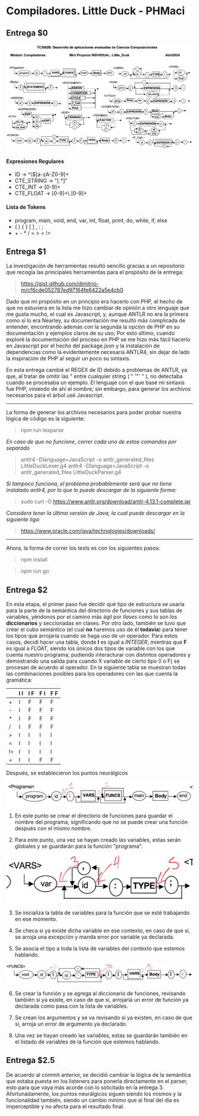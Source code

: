 # Compiladores. Little Duck - PHMaci

## Entrega $0

<img src="./assets/proyecto.png" alt="Reglas del lenguaje" />

#### Expresiones Regulares

- ID -> ^\\$[a-zA-Z0-9]+
- CTE_STRING -> "[.*]"
- CTE_INT -> [0-9]+
- CTE_FLOAT -> [0-9]+\\.[0-9]+

#### Lista de Tokens

- program, main, void, end, var, int, float, print, do, while, if, else
- ( ) { } [ ] , : ;
- \+ \- \* / = > < !=

## Entrega $1

La investigación de herramientas resultó sencillo gracias a un repositorio que recogía las principales herramientas para el propósito de la entrega:

> https://gist.github.com/dimitrio-m/cf6cde052787ed97164fe6422a5e4cb0

Dado que mi propósito en un principio era hacerlo con PHP, el hecho de que no estuviera en la lista me hizo cambiar de opinión a otro lenguaje que me gusta mucho, el cual es Javascript, y, aunque ANTLR no era la primera como sí lo era Nearley, su documentación me resultó más complicada de entender, encontrando además con la segunda la opción de PHP en su documentación y ejemplos claros de su uso; Por esto último, cuando exploré la documentación del proceso en PHP se me hizo más fácil hacerlo en Javascript por el hecho del package.json y la instalación de dependencias como la evidentemente necesaria ANTLR4, sin dejar de lado la inspiración de PHP al seguir un poco su sintaxis.

En esta entrega cambié el REGEX de ID debido a problemas de ANTLR, ya que, al tratar de omitir las " entre cualquier string ( " '"' " ), no detectaba cuando se procesaba un ejemplo.
El lenguaje con el que basé mi sintaxis fue PHP, viniendo de ahí el nombre; sin embargo, para generar los archivos necesarios para el árbol usé Javascript.

---

La forma de generar los archivos necesarios para poder probar nuestra lógica de código es la siguiente:

> npm run lexparse

_En caso de que no funcione, correr cada uno de estos comandos por separado_

> antlr4 -Dlanguage=JavaScript -o antlr_generated_files LittleDuckLexer.g4
> antlr4 -Dlanguage=JavaScript -o antlr_generated_files LittleDuckParser.g4

_Si tampoco funciona, el problema probablemente será que no tiene instalado antlr4, por lo que lo puede descargar de la siguiente forma:_

> sudo curl -O https://www.antlr.org/download/antlr-4.13.1-complete.jar

_Considera tener la última versión de Java, la cual puede descargar en la siguiente liga:_

> https://www.oracle.com/java/technologies/downloads/

---

Ahora, la forma de correr los tests es con los siguientes pasos:

> npm install

> npm run go

## Entrega $2

En esta etapa, el primer paso fue decidir qué tipo de estructura se usaría para la parte de la semántica del directorio de funciones y sus tablas de variables, yéndonos por el camino más ágil por _llaves_ como lo son los **diccionarios** y seccionadas en clases.
Por otro lado, también se tuvo que crear el cubo semántico (el cual **no** haremos uso de él **todavía**) para tener los tipos que arrojaría cuando se haga uso de un operador. Para estos casos, decidí hacer una tabla, donde **I** es igual a _INTEGER_, mientras que **F** es igual a _FLOAT_, siendo los únicos dos tipos de variable con los que cuenta nuestro programa; pudiendo interacturar con distintos operadores y demostrando una salida para cuando X variable de cierto tipo (I o F) se procesan de acuerdo al operador.
En la siguiente tabla se muestran todas las combinaciones posibles para los operadores con las que cuenta la gramática:

|     | I I | I F | F I | F F |
| --- | --- | --- | --- | --- |
| +   | I   | F   | F   | F   |
| -   | I   | F   | F   | F   |
| \*  | I   | F   | F   | F   |
| /   | I   | F   | F   | F   |
| >   | I   | I   | I   | I   |
| <   | I   | I   | I   | I   |
| !=  | I   | I   | I   | I   |
| =   | I   | I   | F   | F   |

Después, se establecieron los puntos neurálgicos

<img src="./assets/program.jpeg" alt="Reglas del lenguaje" />

1. En este punto se crear el directorio de funciones para guardar el nombre del programa, significando que no se puede crear una función después con el mismo nombre.

2. Para este punto, una vez se hayan creado las variables, estas serán globales y se guardarán para la función "programa".

<img src="./assets/vars.jpeg" alt="Reglas del lenguaje" />

3. Se inicializa la tabla de variables para la función que se esté trabajando en ese momento.

4. Se checa si ya existe dicha variable en ese contexto, en caso de que sí, se arroja una excepción y manda error por variable ya declarada.

5. Se asocia el tipo a toda la lista de variables del contexto que estemos hablando.

<img src="./assets/funcs.jpeg" alt="Reglas del lenguaje" />

6. Se crear la función y se agrega al diccionario de funciones, revisando también si ya existe, en caso de que sí, arrojaría un error de función ya declarada como pasa con la lista de variables.

7. Se crean los argumentos y se va revisando si ya existen, en caso de que sí, arroja un error de argumento ya declarado.

8. Una vez se hayan creado las variables, estas se guardarán también en el listado de variables de la función que estemos hablando.

## Entrega $2.5

De acuerdo al commit anterior, se decidió cambiar la lógica de la semántica que estaba puesta en los listeners para ponerla directamente en el parser, esto para que vaya más acorde con lo solicitado en la entrega 3. Afortunádamente, los puntos neurálgicos siguen siendo los mismos y la funcionalidad también, siendo un cambio mínimo que al final del día es imperceptible y no afecta para el resultado final.
